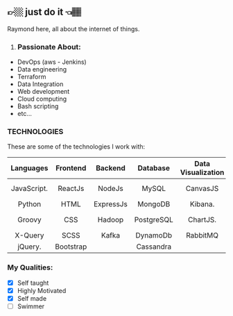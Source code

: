 ## 👉🏼 just do it 👈🏽
Raymond here, all about the internet of things.

1. ### Passionate About:
  - DevOps (aws - Jenkins)
  - Data engineering
  - Terraform
  - Data Integration
  - Web development
  - Cloud computing
  - Bash scripting
  - etc...

### TECHNOLOGIES
  These are some of the technologies I work with:

| Languages              | Frontend      | Backend       | Database       | Data Visualization | (BaaS) && Bssd  | Testing     | Other           |
| :---:                  |  :---:        |  :---:        | :---:          | :---:            |  :---:          | :---:         | :---:         |
| JavaScript.            | ReactJs       | NodeJs        | MySQL         | CanvasJS          | Amazone (AWS)   |  Jest         | Linux         |
| Python                 | HTML          | ExpressJs     | MongoDB       |  Kibana.          | Kubernetes      |               | Git           |
| Groovy                 | CSS           | Hadoop        | PostgreSQL    | ChartJS.          | Bash            |               | Visual Studios |
| X-Query                | SCSS          | Kafka         | DynamoDb     |  RabbitMQ          | Firebase        |               | Postman        |
| jQuery.                | Bootstrap     |               | Cassandra                         |                 | Heroku        | | Jenkins        |     



### My Qualities:

 - [x]  Self taught
 - [x]  Highly Motivated
 - [x]  Self made
 - [ ]  Swimmer
